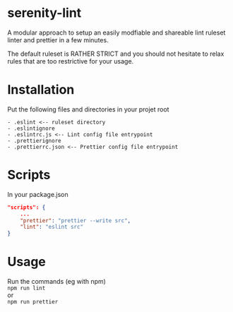 # serenity-lint
A modular approach to setup an easily modfiable and shareable lint ruleset linter and prettier in a few minutes.

The default ruleset is RATHER STRICT and you should not hesitate to relax rules that are too restrictive for your usage.

# Installation
Put the following files and directories in your projet root
```
- .eslint <-- ruleset directory
- .eslintignore
- .eslintrc.js <-- Lint config file entrypoint
- .prettierignore
- .prettierrc.json <-- Prettier config file entrypoint
```

# Scripts
In your package.json 
```json
"scripts": {
    ...
    "prettier": "prettier --write src",
    "lint": "eslint src"
}
```

# Usage 
Run the commands (eg with npm)  
```npm run lint```  
or  
```npm run prettier```  
